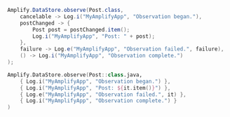 <amplify-block-switcher>
<amplify-block name="Java">

```java
Amplify.DataStore.observe(Post.class,
    cancelable -> Log.i("MyAmplifyApp", "Observation began."),
    postChanged -> {
        Post post = postChanged.item();
        Log.i("MyAmplifyApp", "Post: " + post);
    },
    failure -> Log.e("MyAmplifyApp", "Observation failed.", failure),
    () -> Log.i("MyAmplifyApp", "Observation complete.")
);
```

</amplify-block>
<amplify-block name="Kotlin">

```kotlin
Amplify.DataStore.observe(Post::class.java,
    { Log.i("MyAmplifyApp", "Observation began.") },
    { Log.i("MyAmplifyApp", "Post: ${it.item()}") },
    { Log.e("MyAmplifyApp", "Observation failed.", it) },
    { Log.i("MyAmplifyApp", "Observation complete.") }
)
```

</amplify-block>
</amplify-block-switcher>
